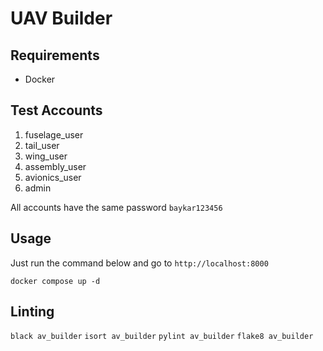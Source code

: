 # UAV Builder

## Requirements

* Docker

## Test Accounts

1. fuselage_user
2. tail_user
3. wing_user
4. assembly_user
5. avionics_user
6. admin

All accounts have the same password `baykar123456`

## Usage

Just run the command below and go to `http://localhost:8000`

`docker compose up -d`

## Linting

`black av_builder`
`isort av_builder`
`pylint av_builder`
`flake8 av_builder`
